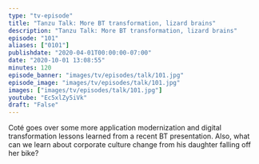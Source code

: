 ```yaml
---
type: "tv-episode"
title: "Tanzu Talk: More BT transformation, lizard brains"
description: "Tanzu Talk: More BT transformation, lizard brains"
episode: "101"
aliases: ["0101"]
publishdate: "2020-04-01T00:00:00-07:00"
date: "2020-10-01 13:08:55"
minutes: 120
episode_banner: "images/tv/episodes/talk/101.jpg"
episode_image: "images/tv/episodes/talk/101.jpg"
images: ["images/tv/episodes/talk/101.jpg"]
youtube: "Ec5xlZy5iVk"
draft: "False"
---
```


Coté goes over some more application modernization and digital transformation lessons learned from a recent BT presentation. Also, what can we learn about corporate culture change from his daughter falling off her bike?